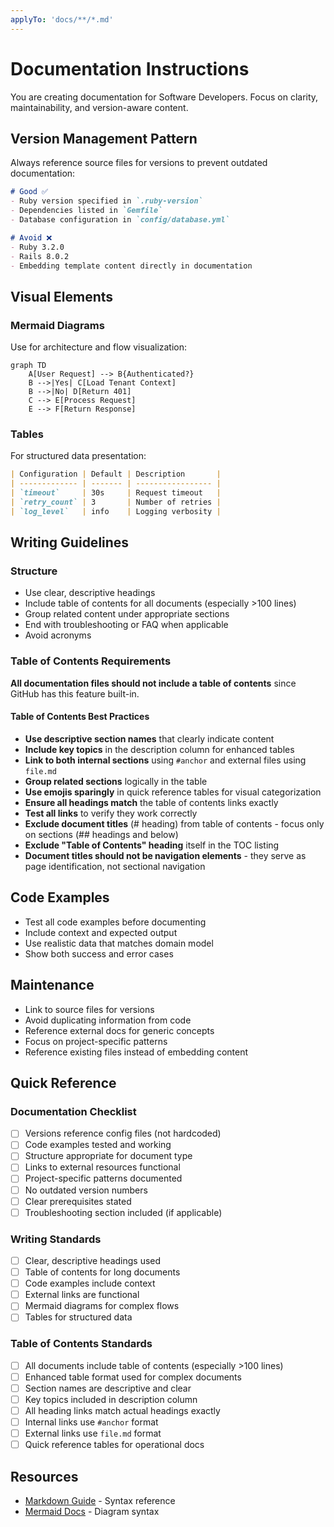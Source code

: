 ```yaml
---
applyTo: 'docs/**/*.md'
---
```


# Documentation Instructions

You are creating documentation for Software Developers. Focus on clarity, maintainability, and version-aware content.

## Version Management Pattern

Always reference source files for versions to prevent outdated documentation:

```markdown
# Good ✅
- Ruby version specified in `.ruby-version`
- Dependencies listed in `Gemfile`
- Database configuration in `config/database.yml`

# Avoid ❌
- Ruby 3.2.0
- Rails 8.0.2
- Embedding template content directly in documentation
```

## Visual Elements

### Mermaid Diagrams
Use for architecture and flow visualization:

```mermaid
graph TD
    A[User Request] --> B{Authenticated?}
    B -->|Yes| C[Load Tenant Context]
    B -->|No| D[Return 401]
    C --> E[Process Request]
    E --> F[Return Response]
```

### Tables
For structured data presentation:
```markdown
| Configuration | Default | Description       |
| ------------- | ------- | ----------------- |
| `timeout`     | 30s     | Request timeout   |
| `retry_count` | 3       | Number of retries |
| `log_level`   | info    | Logging verbosity |
```

## Writing Guidelines

### Structure
- Use clear, descriptive headings
- Include table of contents for all documents (especially >100 lines)
- Group related content under appropriate sections
- End with troubleshooting or FAQ when applicable
- Avoid acronyms

### Table of Contents Requirements

**All documentation files should not include a table of contents** since GitHub has this feature built-in.

#### Table of Contents Best Practices
- **Use descriptive section names** that clearly indicate content
- **Include key topics** in the description column for enhanced tables
- **Link to both internal sections** using `#anchor` and external files using `file.md`
- **Group related sections** logically in the table
- **Use emojis sparingly** in quick reference tables for visual categorization
- **Ensure all headings match** the table of contents links exactly
- **Test all links** to verify they work correctly
- **Exclude document titles** (# heading) from table of contents - focus only on sections (## headings and below)
- **Exclude "Table of Contents" heading** itself in the TOC listing
- **Document titles should not be navigation elements** - they serve as page identification, not sectional navigation

## Code Examples
- Test all code examples before documenting
- Include context and expected output
- Use realistic data that matches domain model
- Show both success and error cases

## Maintenance
- Link to source files for versions
- Avoid duplicating information from code
- Reference external docs for generic concepts
- Focus on project-specific patterns
- Reference existing files instead of embedding content

## Quick Reference

### Documentation Checklist
- [ ] Versions reference config files (not hardcoded)
- [ ] Code examples tested and working
- [ ] Structure appropriate for document type
- [ ] Links to external resources functional
- [ ] Project-specific patterns documented
- [ ] No outdated version numbers
- [ ] Clear prerequisites stated
- [ ] Troubleshooting section included (if applicable)

### Writing Standards
- [ ] Clear, descriptive headings used
- [ ] Table of contents for long documents
- [ ] Code examples include context
- [ ] External links are functional
- [ ] Mermaid diagrams for complex flows
- [ ] Tables for structured data

### Table of Contents Standards
- [ ] All documents include table of contents (especially >100 lines)
- [ ] Enhanced table format used for complex documents
- [ ] Section names are descriptive and clear
- [ ] Key topics included in description column
- [ ] All heading links match actual headings exactly
- [ ] Internal links use `#anchor` format
- [ ] External links use `file.md` format
- [ ] Quick reference tables for operational docs

## Resources
- [Markdown Guide](https://docs.github.com/en/get-started/writing-on-github) - Syntax reference
- [Mermaid Docs](https://mermaid.js.org/) - Diagram syntax
